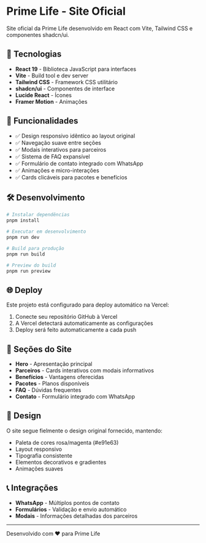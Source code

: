 # Prime Life - Site Oficial

Site oficial da Prime Life desenvolvido em React com Vite, Tailwind CSS e componentes shadcn/ui.

## 🚀 Tecnologias

- **React 19** - Biblioteca JavaScript para interfaces
- **Vite** - Build tool e dev server
- **Tailwind CSS** - Framework CSS utilitário
- **shadcn/ui** - Componentes de interface
- **Lucide React** - Ícones
- **Framer Motion** - Animações

## 🎯 Funcionalidades

- ✅ Design responsivo idêntico ao layout original
- ✅ Navegação suave entre seções
- ✅ Modais interativos para parceiros
- ✅ Sistema de FAQ expansível
- ✅ Formulário de contato integrado com WhatsApp
- ✅ Animações e micro-interações
- ✅ Cards clicáveis para pacotes e benefícios

## 🛠️ Desenvolvimento

```bash
# Instalar dependências
pnpm install

# Executar em desenvolvimento
pnpm run dev

# Build para produção
pnpm run build

# Preview do build
pnpm run preview
```

## 🌐 Deploy

Este projeto está configurado para deploy automático na Vercel:

1. Conecte seu repositório GitHub à Vercel
2. A Vercel detectará automaticamente as configurações
3. Deploy será feito automaticamente a cada push

## 📱 Seções do Site

- **Hero** - Apresentação principal
- **Parceiros** - Cards interativos com modais informativos
- **Benefícios** - Vantagens oferecidas
- **Pacotes** - Planos disponíveis
- **FAQ** - Dúvidas frequentes
- **Contato** - Formulário integrado com WhatsApp

## 🎨 Design

O site segue fielmente o design original fornecido, mantendo:
- Paleta de cores rosa/magenta (#e91e63)
- Layout responsivo
- Tipografia consistente
- Elementos decorativos e gradientes
- Animações suaves

## 📞 Integrações

- **WhatsApp** - Múltiplos pontos de contato
- **Formulários** - Validação e envio automático
- **Modais** - Informações detalhadas dos parceiros

---

Desenvolvido com ❤️ para Prime Life

